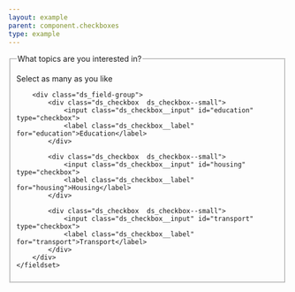 ```yaml
---
layout: example
parent: component.checkboxes
type: example
---
```

<form>
    <fieldset>
        <legend>What topics are you interested in?</legend>
        <p class="ds_hint-text">Select as many as you like</p>

        <div class="ds_field-group">
            <div class="ds_checkbox  ds_checkbox--small">
                <input class="ds_checkbox__input" id="education" type="checkbox">
                <label class="ds_checkbox__label" for="education">Education</label>
            </div>

            <div class="ds_checkbox  ds_checkbox--small">
                <input class="ds_checkbox__input" id="housing" type="checkbox">
                <label class="ds_checkbox__label" for="housing">Housing</label>
            </div>

            <div class="ds_checkbox  ds_checkbox--small">
                <input class="ds_checkbox__input" id="transport" type="checkbox">
                <label class="ds_checkbox__label" for="transport">Transport</label>
            </div>
        </div>
    </fieldset>
</form>
